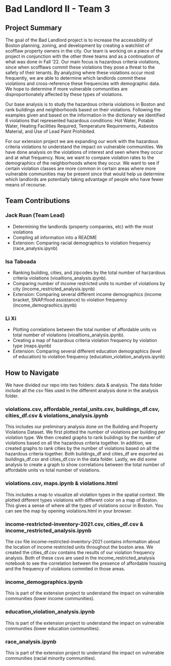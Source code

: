 # Bad Landlord II - Team 3

## Project Summary 

The goal of the Bad Landlord project is to increase the accessibility of Boston planning, zoning, and development by creating a watchlist of scofflaw property owners in the city. Our team is working on a piece of the project in conjunction with the other three teams and as a continuation of what was done in Fall ‘22. Our main focus is hazardous criteria violations, since when scofflaws commit these violations they pose a threat to the safety of their tenants. By analyzing where these violations occur most frequently, we are able to determine which landlords commit these violations and cross-reference these frequencies with demographic data. We hope to determine if more vulnerable communities are disproportionately affected by these types of violations.

Our base analysis is to study the hazardous criteria violations in Boston and rank buildings and neighborhoods based on their violations. Following the examples given and based on the information in the dictionary we identified 6 violations that represented hazardous conditions: Hot Water, Potable Water, Heating Facilities Required, Temperature Requirements, Asbestos Material, and Use of Lead Paint Prohibited.

For our extension project we are expanding our work with the hazardous criteria violations to understand the impact on vulnerable communities. We have done analysis on the violations of interest and seen where they occur and at what frequency. Now, we want to compare violation rates to the demographics of the neighborhoods where they occur. We want to see if certain violation classes are more common in certain areas where more vulnerable communities may be present since that would help us determine which landlords are potentially taking advantage of people who have fewer means of recourse.

## Team Contributions

### Jack Ruan (Team Lead)
- Determining the landlords (property companies, etc) with the most violations
- Compling all information into a README
- Extension: Comparing racial demographics  to violation frequency (race_analysis.ipynb)

### Isa Taboada
- Ranking building, cities, and zipcodes by the total number of harzardous criteria violations (vioaltions_analysis.ipynb).
- Comparing number of income restricted units to number of violations by city (income_restricted_analysis.ipynb)
- Extension: Comparing several different income demographics (income bracket, SNAP/food assistance) to violation frequency (income_demograohics.ipynb)

### Li Xi
- Plotting correlations between the total number of affordable units vs total number of violations (vioaltions_analysis.ipynb).
- Creating a map of hazardous criteria violation frequency by violation type (maps.ipynb)
- Extension: Comparing several different education demographics (level of education) to violation frequency (education_violation_analysis.ipynb)

## How to Navigate

We have divided our repo into two folders: data & analysis. The data folder include all the csv files used in the different analysis done in the analysis folder. 

### violations.csv, affordable_rental_units.csv, buildings_df.csv, cities_df.csv & violations_analysis.ipynb
This includes our preliminary analysis done on the Building and Property Violations Dataset. We first plotted the number of violations per building per violation type. We then created graphs to rank buildings by the number of violations based on all the hazardous criteria together. In addition, we created graphs to rank cities by the number of violations based on all the hazardous criteria together. Both buildings_df and cities_df are exported as buildings_df.csv and cities_df.csv in the data folder. Lastly, we did some analysis to create a graph to show correlations between the total number of affordable units vs total number of violations. 

### violations.csv, maps.ipynb & violations.html
This includes a map to visualize all violation types in the spatial context. We plotted different types violations with different color on a map of Boston. This gives a sense of where all the types of violations occur in Boston. You can see the map by opening violations.html in your browser.

### income-restricted-inventory-2021.csv, cities_df.csv & income_restricted_analysis.ipynb
The csv file income-restricted-inventory-2021 contains information about the location of income restricted units throughout the boston area. We created the cities_df.csv contains the results of our violation frequency analysis. Both of these csvs are used in the income_restricted_analysis notebook to see the correlation between the presence of affordable housing and the frequency of violations commited in those areas.


### income_demogpraphics.ipynb
This is part of the extension project to understand the impact on vulnerable communities (lower income communities). 

### education_violation_analysis.ipynb
This is part of the extension project to understand the impact on vulnerable communities (lower education communities).

### race_analysis.ipynb
This is part of the extension project to understand the impact on vulnerable communities (racial minority communities).
